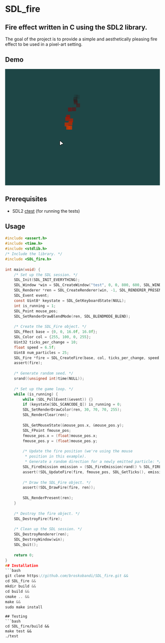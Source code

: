 # SDL_fire
## Fire effect written in C using the SDL2 library.
The goal of the project is to provide a simple and aesthetically pleasing fire effect 
to be used in a pixel-art setting.
## Demo
![gif](example/fire.gif)
## Prerequisites
- SDL2
[ctest](https://github.com/broskobandi/ctest.git) (for running the tests)
## Usage
```c
#include <assert.h>
#include <time.h>
#include <stdlib.h>
/* Include the library. */
#include <SDL_fire.h>

int main(void) {
	/* Set up the SDL session. */
	SDL_Init(SDL_INIT_EVERYTHING);
	SDL_Window *win = SDL_CreateWindow("test", 0, 0, 800, 600, SDL_WINDOW_SHOWN);
	SDL_Renderer *ren = SDL_CreateRenderer(win, -1, SDL_RENDERER_PRESENTVSYNC);
	SDL_Event event;
	const Uint8* keystate = SDL_GetKeyboardState(NULL);
	int is_running = 1;
	SDL_Point mouse_pos;
	SDL_SetRenderDrawBlendMode(ren, SDL_BLENDMODE_BLEND);

	/* Create the SDL_Fire object. */
	SDL_FRect base = {0, 0, 16.0f, 16.0f};
	SDL_Color col = {255, 100, 0, 255};
	Uint32 ticks_per_change = 10;
	float speed = 6.5f;
	Uint8 num_particles = 25;
	SDL_Fire *fire = SDL_CreateFire(base, col, ticks_per_change, speed, num_particles);
	assert(fire);

	/* Generate random seed. */
	srand((unsigned int)time(NULL));

	/* Set up the game loop. */
	while (is_running) {
		while (SDL_PollEvent(&event)) {}
		if (keystate[SDL_SCANCODE_Q]) is_running = 0;
		SDL_SetRenderDrawColor(ren, 30, 70, 70, 255);
		SDL_RenderClear(ren);

		SDL_GetMouseState(&mouse_pos.x, &mouse_pos.y);
		SDL_FPoint fmouse_pos;
		fmouse_pos.x = (float)mouse_pos.x;
		fmouse_pos.y = (float)mouse_pos.y;

		/* Update the fire position (we're using the mouse 
		 * position in this example).
		 * Generate a random direction for a newly emitted particle: */
		SDL_FireEmission emission = (SDL_FireEmission)rand() % SDL_FIRE_EMISSION_COUNT;
		assert(!SDL_UpdateFire(fire, fmouse_pos, SDL_GetTicks(), emission));

		/* Draw the SDL_Fire object. */
		assert(!SDL_DrawFire(fire, ren));

		SDL_RenderPresent(ren);
	}

	/* Destroy the fire object. */
	SDL_DestroyFire(fire);

	/* Clean up the SDL session. */
	SDL_DestroyRenderer(ren);
	SDL_DestroyWindow(win);
	SDL_Quit();

	return 0;
}
## Installation
```bash
git clone https://github.com/broskobandi/SDL_fire.git &&
cd SDL_fire &&
mkdir build &&
cd build &&
cmake .. &&
make &&
sudo make install
```
```
## Testing
```bash
cd SDL_fire/build &&
make test &&
./test
```
